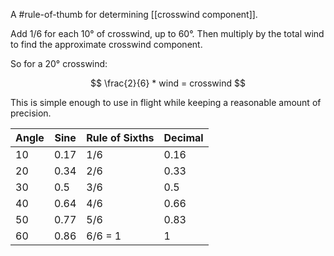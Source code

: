 A #rule-of-thumb for determining [[crosswind component]].

Add 1/6 for each 10° of crosswind, up to 60°. Then multiply by the total wind to find the approximate crosswind component.

So for a 20° crosswind:

$$
\frac{2}{6} * wind = crosswind
$$

This is simple enough to use in flight while keeping a reasonable amount of precision.

| Angle | Sine | Rule of Sixths | Decimal |
| ----- | ---- | -------------- | ------- |
| 10    | 0.17 | 1/6            | 0.16    |
| 20    | 0.34 | 2/6            | 0.33    |
| 30    | 0.5  | 3/6            | 0.5     |
| 40    | 0.64 | 4/6            | 0.66    |
| 50    | 0.77 | 5/6            | 0.83    |
| 60    | 0.86 | 6/6 = 1        | 1       |
